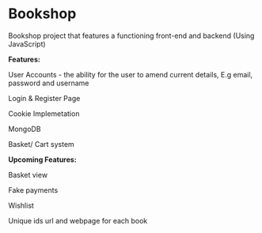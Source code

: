 # Bookshop
Bookshop project that features a functioning front-end and backend (Using JavaScript)

**Features:**

User Accounts - the ability for the user to amend current details, E.g email, password and username

Login & Register Page

Cookie Implemetation

MongoDB

Basket/ Cart system


**Upcoming Features:**

Basket view

Fake payments

Wishlist

Unique ids url and webpage for each book 
